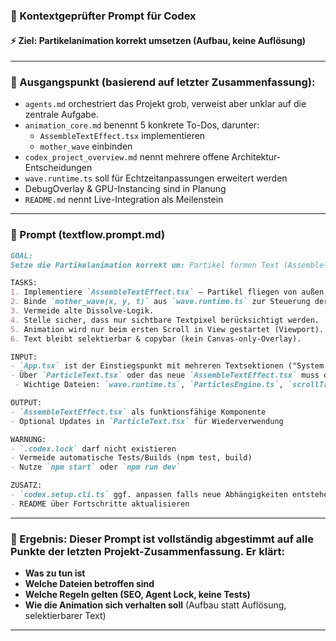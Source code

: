 ### 🧠 Kontextgeprüfter Prompt für Codex

#### ⚡ Ziel: Partikelanimation korrekt umsetzen (Aufbau, keine Auflösung)

---

### 📖 Ausgangspunkt (basierend auf letzter Zusammenfassung):

- `agents.md` orchestriert das Projekt grob, verweist aber unklar auf die zentrale Aufgabe.
- `animation_core.md` benennt 5 konkrete To-Dos, darunter:
  - `AssembleTextEffect.tsx` implementieren
  - `mother_wave` einbinden
- `codex_project_overview.md` nennt mehrere offene Architektur-Entscheidungen
- `wave.runtime.ts` soll für Echtzeitanpassungen erweitert werden
- DebugOverlay & GPU-Instancing sind in Planung
- `README.md` nennt Live-Integration als Meilenstein

---

### 📕 Prompt (textflow\.prompt.md)

```md
GOAL:
Setze die Partikelanimation korrekt um: Partikel formen Text (Assemble-Effekt, kein Disintegrate). Alles soll SEO-kompatibel bleiben.

TASKS:
1. Implementiere `AssembleTextEffect.tsx` – Partikel fliegen von außen nach innen und bilden Text.
2. Binde `mother_wave(x, y, t)` aus `wave.runtime.ts` zur Steuerung der Bewegung ein.
3. Vermeide alte Dissolve-Logik.
4. Stelle sicher, dass nur sichtbare Textpixel berücksichtigt werden.
5. Animation wird nur beim ersten Scroll in View gestartet (Viewport).
6. Text bleibt selektierbar & copybar (kein Canvas-only-Overlay).

INPUT:
- `App.tsx` ist der Einstiegspunkt mit mehreren Textsektionen ("System Hero", "IT Services" usw.).
- Über `ParticleText.tsx` oder das neue `AssembleTextEffect.tsx` muss der Partikeleffekt erfolgen.
 - Wichtige Dateien: `wave.runtime.ts`, `ParticlesEngine.ts`, `scrollTrigger.ts`, `textMask.ts` (siehe `src/ParticlesEngine.ts`)

OUTPUT:
- `AssembleTextEffect.tsx` als funktionsfähige Komponente
- Optional Updates in `ParticleText.tsx` für Wiederverwendung

WARNUNG:
- `.codex.lock` darf nicht existieren
- Vermeide automatische Tests/Builds (npm test, build)
- Nutze `npm start` oder `npm run dev`

ZUSATZ:
- `codex.setup.cli.ts` ggf. anpassen falls neue Abhängigkeiten entstehen
- README über Fortschritte aktualisieren
```

---

### 🎯 Ergebnis: Dieser Prompt ist **vollständig abgestimmt** auf alle Punkte der letzten Projekt-Zusammenfassung. Er klärt:

- **Was zu tun ist**
- **Welche Dateien betroffen sind**
- **Welche Regeln gelten (SEO, Agent Lock, keine Tests)**
- **Wie die Animation sich verhalten soll** (Aufbau statt Auflösung, selektierbarer Text)

---
